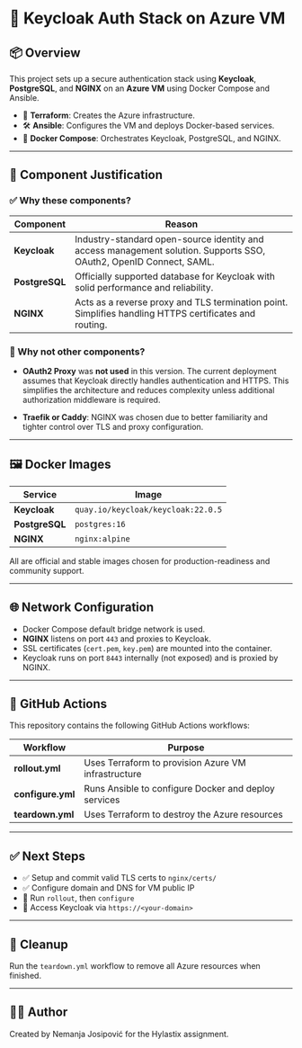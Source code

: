 # 🔐 Keycloak Auth Stack on Azure VM

## 📦 Overview

This project sets up a secure authentication stack using **Keycloak**, **PostgreSQL**, and **NGINX** on an **Azure VM** using Docker Compose and Ansible.

- 🔧 **Terraform**: Creates the Azure infrastructure.
- 🛠️ **Ansible**: Configures the VM and deploys Docker-based services.
- 🚀 **Docker Compose**: Orchestrates Keycloak, PostgreSQL, and NGINX.

---

## 🧱 Component Justification

### ✅ Why these components?

| Component   | Reason |
|-------------|--------|
| **Keycloak** | Industry-standard open-source identity and access management solution. Supports SSO, OAuth2, OpenID Connect, SAML. |
| **PostgreSQL** | Officially supported database for Keycloak with solid performance and reliability. |
| **NGINX** | Acts as a reverse proxy and TLS termination point. Simplifies handling HTTPS certificates and routing. |

### 🚫 Why not other components?

- **OAuth2 Proxy** was **not used** in this version. The current deployment assumes that Keycloak directly handles authentication and HTTPS. This simplifies the architecture and reduces complexity unless additional authorization middleware is required.

- **Traefik or Caddy**: NGINX was chosen due to better familiarity and tighter control over TLS and proxy configuration.

---

## 🖼️ Docker Images

| Service     | Image |
|-------------|-------|
| **Keycloak** | `quay.io/keycloak/keycloak:22.0.5` |
| **PostgreSQL** | `postgres:16` |
| **NGINX** | `nginx:alpine` |

All are official and stable images chosen for production-readiness and community support.

---

## 🌐 Network Configuration

- Docker Compose default bridge network is used.
- **NGINX** listens on port `443` and proxies to Keycloak.
- SSL certificates (`cert.pem`, `key.pem`) are mounted into the container.
- Keycloak runs on port `8443` internally (not exposed) and is proxied by NGINX.

---

## 🚀 GitHub Actions

This repository contains the following GitHub Actions workflows:

| Workflow | Purpose |
|----------|---------|
| **rollout.yml** | Uses Terraform to provision Azure VM infrastructure |
| **configure.yml** | Runs Ansible to configure Docker and deploy services |
| **teardown.yml** | Uses Terraform to destroy the Azure resources |

---

## ✅ Next Steps

- ✅ Setup and commit valid TLS certs to `nginx/certs/`
- ✅ Configure domain and DNS for VM public IP
- 🚀 Run `rollout`, then `configure`
- 🧪 Access Keycloak via `https://<your-domain>`

---

## 🧽 Cleanup

Run the `teardown.yml` workflow to remove all Azure resources when finished.

---

## 👨‍💻 Author

Created by Nemanja Josipović for the Hylastix assignment.



